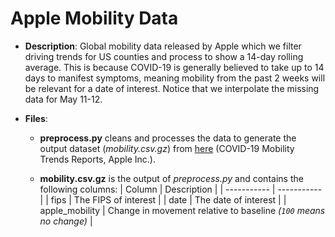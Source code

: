 # Apple Mobility Data

- **Description**: Global mobility data released by Apple which we filter driving trends for US counties and process to show a 14-day rolling average. This is because COVID-19 is generally believed to take up to 14 days to manifest symptoms, meaning mobility  from the past 2 weeks will be relevant for a date of interest. Notice that we interpolate the missing data for May 11-12.

- **Files**:
  - **preprocess.py** cleans and processes the data to generate the output dataset (_mobility.csv.gz_) from [here](https://www.apple.com/covid19/mobility) (COVID-19 Mobility Trends Reports, Apple Inc.).

  - **mobility.csv.gz** is the output of _preprocess.py_ and contains the following columns:
    | Column      | Description |
    | ----------- | ----------- |
    | fips   | The FIPS of interest        |
    | date | The date of interest       |
    | apple_mobility   | Change in movement relative to baseline _(`100` means no change)_ |
